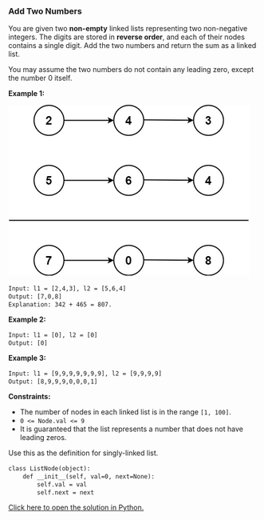 ### Add Two Numbers

You are given two **non-empty** linked lists representing two non-negative integers. The digits are stored in **reverse order**, and each of their nodes contains a single digit. Add the two numbers and return the sum as a linked list.

You may assume the two numbers do not contain any leading zero, except the number 0 itself.

**Example 1:**

![Add Two Numbers](/Add%20Two%20Numbers/AddTwoNumbers.jpg)
```
Input: l1 = [2,4,3], l2 = [5,6,4]
Output: [7,0,8]
Explanation: 342 + 465 = 807.
```

**Example 2:**
```
Input: l1 = [0], l2 = [0]
Output: [0]
```

**Example 3:**
```
Input: l1 = [9,9,9,9,9,9,9], l2 = [9,9,9,9]
Output: [8,9,9,9,0,0,0,1]
```

**Constraints:**

 - The number of nodes in each linked list is in the range `[1, 100]`.
 - `0 <= Node.val <= 9`
 - It is guaranteed that the list represents a number that does not have leading zeros.

Use this as the definition for singly-linked list.
```
class ListNode(object):
    def __init__(self, val=0, next=None):
        self.val = val
        self.next = next
```

[Click here to open the solution in Python.](/Add%20Two%20Numbers/Solution.py)